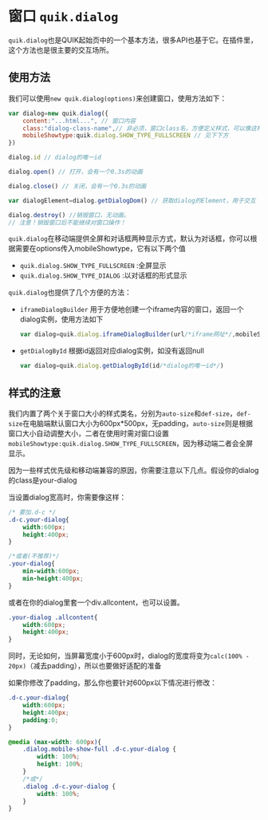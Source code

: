 # 窗口 `quik.dialog`

`quik.dialog`也是QUIK起始页中的一个基本方法，很多API也基于它。在插件里，这个方法也是很主要的交互场所。

## 使用方法

我们可以使用`new quik.dialog(options)`来创建窗口，使用方法如下：

```javascript
var dialog=new quik.dialog({
    content:"...html...", // 窗口内容
    class:"dialog-class-name",// 非必须，窗口class名，方便定义样式，可以像这样 classNameA classNameB 
    mobileShowtype:quik.dialog.SHOW_TYPE_FULLSCREEN // 见下下方
})

dialog.id // dialog的唯一id

dialog.open() // 打开，会有一个0.3s的动画

dialog.close() // 关闭，会有一个0.3s的动画

var dialogElement=dialog.getDialogDom() // 获取dialog的Element，用于交互

dialog.destroy() //销毁窗口，无动画。
// 注意！销毁窗口后不能继续对窗口操作！
```
`quik.dialog`在移动端提供全屏和对话框两种显示方式，默认为对话框，你可以根据需要在options传入mobileShowtype，它有以下两个值

- `quik.dialog.SHOW_TYPE_FULLSCREEN` :全屏显示
- `quik.dialog.SHOW_TYPE_DIALOG` :以对话框的形式显示

`quik.dialog`也提供了几个方便的方法：

- `iframeDialogBuilder`
    用于方便地创建一个iframe内容的窗口，返回一个dialog实例，使用方法如下
    ```javascript
    var dialog=quik.dialog.iframeDialogBuilder(url/*iframe网址*/,mobileShowtype/*非必须*/)
    ```
- `getDialogById`
    根据id返回对应dialog实例，如没有返回null
    ```javascript
    var dialog=quik.dialog.getDialogById(id/*dialog的唯一id*/)
    ```

## 样式的注意

我们内置了两个关于窗口大小的样式类名，分别为`auto-size`和`def-size`，`def-size`在电脑端默认窗口大小为600px*500px，无padding，`auto-size`则是根据窗口大小自动调整大小，二者在使用时需对窗口设置`mobileShowtype:quik.dialog.SHOW_TYPE_FULLSCREEN`，因为移动端二者会全屏显示。

因为一些样式优先级和移动端兼容的原因，你需要注意以下几点。假设你的dialog的class是your-dialog

当设置dialog宽高时，你需要像这样：
```css
/* 要加.d-c */
.d-c.your-dialog{
    width:600px;
    height:400px;
}

/*或者(不推荐)*/
.your-dialog{
    min-width:600px;
    min-height:400px;
}
```

或者在你的dialog里套一个div.allcontent，也可以设置。
```css
.your-dialog .allcontent{
    width:600px;
    height:400px;
}
```

同时，无论如何，当屏幕宽度小于600px时，dialog的宽度将变为`calc(100% - 20px)`（减去padding），所以也要做好适配的准备

如果你修改了padding，那么你也要针对600px以下情况进行修改：
```css
.d-c.your-dialog{
    width:600px;
    height:400px;
    padding:0;
}

@media (max-width: 600px){
    .dialog.mobile-show-full .d-c.your-dialog {
        width: 100%;
        height: 100%;
    }
    /*或*/
    .dialog .d-c.your-dialog {
        width: 100%;
    }
}
```